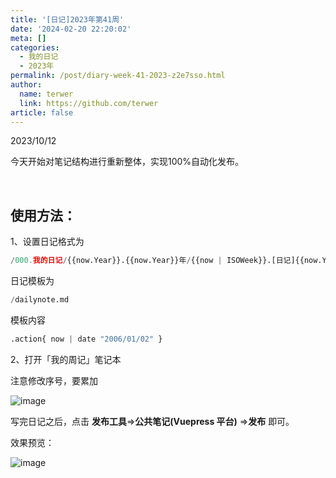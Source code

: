 ```yaml
---
title: '[日记]2023年第41周'
date: '2024-02-20 22:20:02'
meta: []
categories:
  - 我的日记
  - 2023年
permalink: /post/diary-week-41-2023-z2e7sso.html
author:
  name: terwer
  link: https://github.com/terwer
article: false
---
```



<!-- more -->




2023/10/12

今天开始对笔记结构进行重新整体，实现100%自动化发布。

‍

## 使用方法：

1、设置日记格式为

```python
/000.我的日记/{{now.Year}}.{{now.Year}}年/{{now | ISOWeek}}.[日记]{{now.Year}}年第{{now | ISOWeek}}周
```

日记模板为

```python
/dailynote.md
```

模板内容

```python
.action{ now | date "2006/01/02" }
```

2、打开「我的周记」笔记本

注意修改序号，要累加

​![image](https://img1.terwer.space/api/public/202402202225746.png)​

写完日记之后，点击 <span style="font-weight: bold;" class="bold">发布工具</span>=><span style="font-weight: bold;" class="bold">公共笔记(Vuepress 平台)</span> =><span style="font-weight: bold;" class="bold">发布</span> 即可。

效果预览：

​![image](https://img1.terwer.space/api/public/202402202224314.png)​

‍

‍
